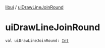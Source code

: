 [libui](index.md) / [uiDrawLineJoinRound](./ui-draw-line-join-round.md)

# uiDrawLineJoinRound

`val uiDrawLineJoinRound: `[`Int`](https://kotlinlang.org/api/latest/jvm/stdlib/kotlin/-int/index.html)
